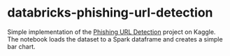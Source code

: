 # databricks-phishing-url-detection

Simple implementation of the [Phishing URL Detection](https://www.kaggle.com/datasets/sergioagudelo/phishing-url-detection/data) project on Kaggle. The notebook loads the dataset to a Spark dataframe and creates a simple bar chart.
